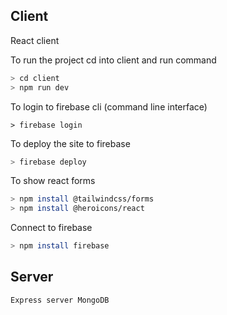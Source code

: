 ## Client

React client

To run the project cd into client and run command

```bash
> cd client
> npm run dev
```

To login to firebase cli (command line interface)

```
> firebase login
```


To deploy the site to firebase

```bash
> firebase deploy
```

To show react forms

```bash
> npm install @tailwindcss/forms
> npm install @heroicons/react
```

Connect to firebase
```bash
> npm install firebase
```

    
## Server
    Express server MongoDB 